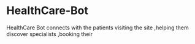 # HealthCare-Bot
HealthCare Bot connects with the patients visiting the site ,helping them discover specialists ,booking their 
